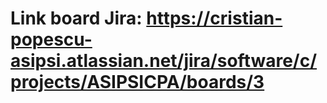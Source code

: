 # Link board Jira: https://cristian-popescu-asipsi.atlassian.net/jira/software/c/projects/ASIPSICPA/boards/3
